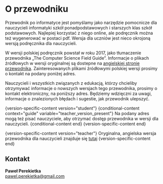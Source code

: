 # O przewodniku

Przewodnik po informatyce jest pomyślamy jako narzędzie pomocnicze dla nauczycieli informatyki szkół ponadpodstawowych i starszych klas szkół podstawowych. Najlepiej korzystać z niego online, ale podręcznik można też wygenerować w postaci pdf. Wersja dla uczniów jest nieco okrojoną wersją podręcznika dla nauczycieli.  

W wersji polskiej podręcznik powstał w roku 2017, jako tłumaczenie przewodnika „The Computer Science Field Guide”. Informacje o plikach źródłowych w wersji oryginalnej są dostepne na [angielskiej stronie przewodnika](http://csfieldguide.org.nz/). 
Zainteresowanych plikami źródłowymi polskiej wersji prosimy o kontakt na podany poniżej adres.  

Nauczycieli i wszystkich związanych z edukacją, którzy chcieliby otrzymywać informacje o nowszych wersjach tego przewodnika, prosimy o kontakt elektroniczny, na poniższy adres.
Będziemy wdzięczni za uwagi, informacje o znalezionych błędach i sugestie, jak przewodnik ulepszyć.  

{version-specific-content version="student"}
{conditional-content context="guide" variable="teacher_version_present"}
Na podany adres mogą też pisać nauczyciele, aby otrzymać dostęp przewodnika w wersji dla nauczycieli.
{conditional-content end}
{version-specific-content end}

{version-specific-content version="teacher"}
Oryginalna, angielska wersja przewodnika dla nauczycieli znajduje się [tutaj](http://csfieldguide.org.nz/en/teacher/index.html) 
{version-specific-content end}


## Kontakt

**Paweł Perekietka**  
[pawel.perekietka@gmail.com](mailto:pawel.perekietka@gmail.com)
